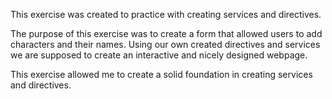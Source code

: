 This exercise was created to practice with creating services and directives. 

The purpose of this exercise was to create a form that allowed users to add characters and their names. Using our own created directives and services we are supposed to create an interactive and nicely designed webpage. 

This exercise allowed me to create a solid foundation in creating services and directives. 

